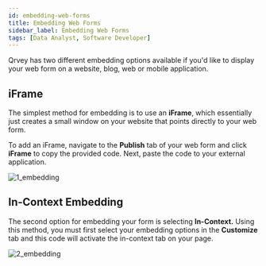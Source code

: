 ```yaml
---
id: embedding-web-forms
title: Embedding Web Forms
sidebar_label: Embedding Web Forms
tags: [Data Analyst, Software Developer]
---
```

<div style={{textAlign: "justify"}}>

Qrvey has two different embedding options available if you'd like to display your web form on a website, blog, web or mobile application. 

## iFrame
The simplest method for embedding is to use an **iFrame**, which essentially just creates a small window on your website that points directly to your web form. 

To add an iFrame, navigate to the **Publish** tab of your web form and click **iFrame** to copy the provided code. Next, paste the code to your external application.

![1_embedding](https://s3.amazonaws.com/cdn.qrvey.com/documentation_assets/ui-docs/web-forms/3.4.1.4_embedding/1_embedding.png#thumbnail)

## In-Context Embedding
The second option for embedding your form is selecting **In-Context.** Using this method, you must first select your embedding options in the **Customize** tab and this code will activate the in-context tab on your page. 

![2_embedding](https://s3.amazonaws.com/cdn.qrvey.com/documentation_assets/ui-docs/web-forms/3.4.1.4_embedding/2_embedding.png#thumbnail)

</div>